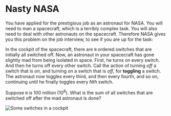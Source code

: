 # Nasty NASA

You have applied for the prestigious job as an astronaut for NASA. You will need to man a spacecraft, which is a terribly complex task. You will also need to deal with other astronauts on the spacecraft. Therefore NASA gives you this problem on the job interview, to see if you are up for the task:

In the cockpit of the spacecraft, there are `N` ordered switches that are initially all switched off. Now, an astronaut in your spacecraft has gone slightly mad from being isolated in space. First, he turns on every switch. And then he turns off every other switch. Call the action of turning _off_ a switch that is _on_, and turning _on_ a switch that is _off_, for **toggling** a switch. The astronaut now toggles every third, and then every fourth, and so on, continuing until he finally toggles every _Nth_ switch.

Suppose `N` is 100 million (10<sup>8</sup>). What is the sum of all switches that are switched off after the mad astronaut is done?

![Some switches in a cockpit](http://www.sportys.com/media/catalog/product/9/2/9238_4.jpg)

